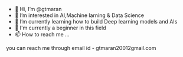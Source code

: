 - 👋 Hi, I’m @gtmaran
- 👀 I’m interested in AI,Machine larning & Data Science
- 🌱 I’m currently learning how to build Deep learning models and AIs
- 💞️ I'm currently a beginner in this field
- 📫 How to reach me ...

you can reach me through 
email id - gtmaran20012gmail.com

<!---
gtmaran/gtmaran is a ✨ special ✨ repository because its `README.md` (this file) appears on your GitHub profile.
You can click the Preview link to take a look at your changes.
--->
